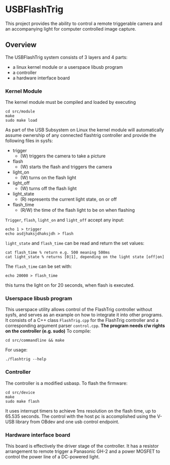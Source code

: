 # USBFlashTrig
This project provides the ability to control a remote triggerable camera and an accompanying light for computer controlled image capture.

## Overview
The USBFlashTrig system consists of 3 layers and 4 parts:
-  a linux kernel module or a userspace libusb program
-  a controller 
-  a hardware interface board


### Kernel Module
The kernel module must be compiled and loaded by executing
```
cd src/module
make
sudo make load
```
As part of the USB Subsystem on Linux the kernel module will automatically assume ownership of any connected flashtrig controller and provide the following files in sysfs:
- trigger
    + (W) triggers the camera to take a picture
- flash
    + (W) starts the flash and triggers the camera
- light_on
    + (W) turns on the flash light
- light_off
    + (W) turns off the flash light
- light_state
    + (R\) represents the current light state, on or off
- flash_time
    + (R/W) the time of the flash light to be on when flashing

`Trigger`, `flash`, `light_on` and `light_off` accept any input:
```
echo 1 > trigger
echo asdjhaksjdhaksjdh > flash
```
`light_state` and `flash_time` can be read and return the set values:
```
cat flash_time % return e.g. 500 meaning 500ms
cat light_state % returns [0|1], depending on the light state [off|on]
```
The `flash_time` can be set with:
```
echo 20000 > flash_time
```
this turns the light on for 20 seconds, when flash is executed.

### Userspace libusb program
This userspace utility allows control of the FlashTrig controller without sysfs, and serves as an example on how to integrate it into other programs.
It consists of a C++ class `FlashTrig.cpp` for the FlashTrig controller and a corresponding argument parser `control.cpp`. **The program needs r/w rights on the controller (e.g. sudo)**
To compile:
```
cd src/commandline && make
```
For usage:
```
./flashtrig --help
```

### Controller
The controller is a modified usbasp. To flash the firmware:
```
cd src/device
make
sudo make flash
```
It uses interrupt timers to achieve 1ms resolution on the flash time, up to 65.535 seconds. The control with the host pc is accomplished using the V-USB library from OBdev and one usb control endpoint.


### Hardware interface board
This board is effectively the driver stage of the controller. It has a resistor arrangement to remote trigger a Panasonic GH-2 and a power MOSFET to control the power line of a DC-powered light.
